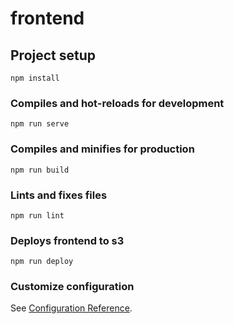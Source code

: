 # frontend

## Project setup
```
npm install
```

### Compiles and hot-reloads for development
```
npm run serve
```

### Compiles and minifies for production
```
npm run build
```

### Lints and fixes files
```
npm run lint
```

### Deploys frontend to s3
```
npm run deploy
```

### Customize configuration
See [Configuration Reference](https://cli.vuejs.org/config/).


